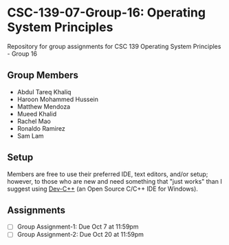 # CSC-139-07-Group-16: Operating System Principles
Repository for group assignments for CSC 139 Operating System Principles - Group 16

## Group Members

- Abdul Tareq Khaliq
- Haroon Mohammed Hussein
- Matthew Mendoza
- Mueed Khalid
- Rachel Mao
- Ronaldo Ramirez
- Sam Lam

## Setup

Members are free to use their preferred IDE, text editors, and/or setup;
however, to those who are new and need something that "just works" than I
suggest using [Dev-C++](http://www.bloodshed.net/) (an Open Source C/C++ IDE
for Windows).

## Assignments

- [ ] Group Assignment-1: Due Oct 7 at 11:59pm
- [ ] Group Assignment-2: Due Oct 20 at 11:59pm
